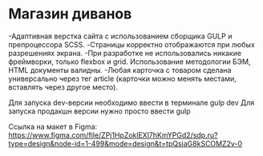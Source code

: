 # Магазин диванов

-Адаптивная верстка сайта с использованием сборщика GULP и препроцессора SCSS. 
-Страницы корректно отображаются при любых разрешениях экрана.
-При разработке не использовались никакие фреймворки, только flexbox и grid. Использование методологии БЭМ, HTML документы валидны. 
-Любая карточка с товаром сделана универсально через тег article (карточки можно менять местами, вставлять через другое место).

Для запуска dev-версии необходимо ввести в терминале gulp dev
Для запуска продакшн версии нужно просто ввести gulp

Ссылка на макет в Figma: 
https://www.figma.com/file/ZPj1HpZoklEXl7hKmYPGd2/sdp.ru?type=design&node-id=1-499&mode=design&t=tpQsiaG8kSCOMZ2v-0

